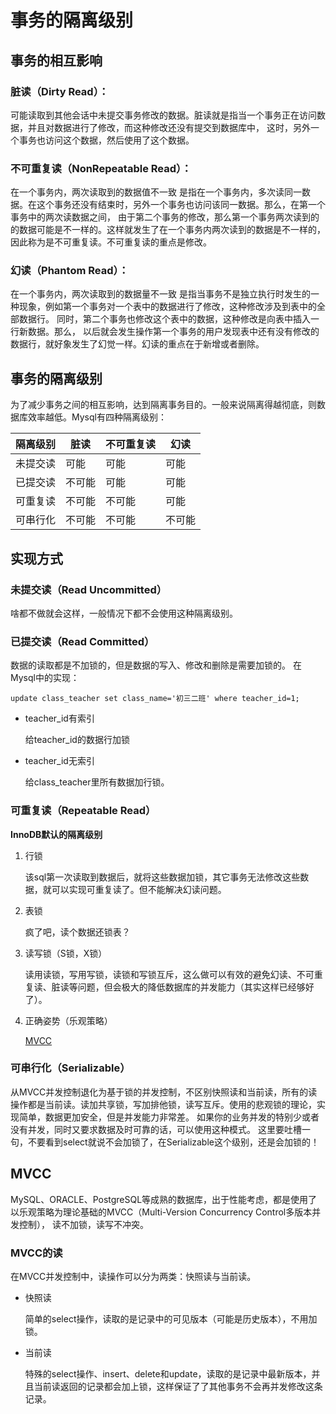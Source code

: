 # 事务的隔离级别
## 事务的相互影响
### 脏读（Dirty Read）：
可能读取到其他会话中未提交事务修改的数据。脏读就是指当一个事务正在访问数据，并且对数据进行了修改，而这种修改还没有提交到数据库中，
这时，另外一个事务也访问这个数据，然后使用了这个数据。
### 不可重复读（NonRepeatable Read）：
在一个事务内，两次读取到的数据值不一致
是指在一个事务内，多次读同一数据。在这个事务还没有结束时，另外一个事务也访问该同一数据。那么，在第一个事务中的两次读数据之间，
由于第二个事务的修改，那么第一个事务两次读到的的数据可能是不一样的。这样就发生了在一个事务内两次读到的数据是不一样的，
因此称为是不可重复读。不可重复读的重点是修改。
### 幻读（Phantom Read）：
在一个事务内，两次读取到的数据量不一致
是指当事务不是独立执行时发生的一种现象，例如第一个事务对一个表中的数据进行了修改，这种修改涉及到表中的全部数据行。 
同时，第二个事务也修改这个表中的数据，这种修改是向表中插入一行新数据。那么，
以后就会发生操作第一个事务的用户发现表中还有没有修改的数据行，就好象发生了幻觉一样。幻读的重点在于新增或者删除。

## 事务的隔离级别
为了减少事务之间的相互影响，达到隔离事务目的。一般来说隔离得越彻底，则数据库效率越低。Mysql有四种隔离级别：

| 隔离级别 | 脏读 | 不可重复读 | 幻读 |
| ---- | ---- | ---- | ---- |
| 未提交读 | 可能 | 可能 | 可能 |
| 已提交读 | 不可能 | 可能 | 可能 |
| 可重复读 | 不可能 | 不可能 | 可能 |
| 可串行化 | 不可能 | 不可能 | 不可能 |

## 实现方式
### 未提交读（Read Uncommitted）
啥都不做就会这样，一般情况下都不会使用这种隔离级别。

### 已提交读（Read Committed）
数据的读取都是不加锁的，但是数据的写入、修改和删除是需要加锁的。
在Mysql中的实现：

`update class_teacher set class_name='初三二班' where teacher_id=1;`

- teacher_id有索引

    给teacher_id的数据行加锁
- teacher_id无索引

    给class_teacher里所有数据加行锁。

### 可重复读（Repeatable Read）
**InnoDB默认的隔离级别**

1. 行锁

    该sql第一次读取到数据后，就将这些数据加锁，其它事务无法修改这些数据，就可以实现可重复读了。但不能解决幻读问题。
2. 表锁

    疯了吧，读个数据还锁表？
3. 读写锁（S锁，X锁）

    读用读锁，写用写锁，读锁和写锁互斥，这么做可以有效的避免幻读、不可重复读、脏读等问题，但会极大的降低数据库的并发能力（其实这样已经够好了）。
4. 正确姿势（乐观策略）

    [MVCC](/#MVCC)


### 可串行化（Serializable）
从MVCC并发控制退化为基于锁的并发控制，不区别快照读和当前读，所有的读操作都是当前读。读加共享锁，写加排他锁，读写互斥。使用的悲观锁的理论，实现简单，数据更加安全，但是并发能力非常差。
如果你的业务并发的特别少或者没有并发，同时又要求数据及时可靠的话，可以使用这种模式。
这里要吐槽一句，不要看到select就说不会加锁了，在Serializable这个级别，还是会加锁的！

## MVCC
MySQL、ORACLE、PostgreSQL等成熟的数据库，出于性能考虑，都是使用了以乐观策略为理论基础的MVCC（Multi-Version Concurrency Control多版本并发控制），
读不加锁，读写不冲突。

### MVCC的读
在MVCC并发控制中，读操作可以分为两类：快照读与当前读。
- 快照读

    简单的select操作，读取的是记录中的可见版本（可能是历史版本），不用加锁。

- 当前读

    特殊的select操作、insert、delete和update，读取的是记录中最新版本，并且当前读返回的记录都会加上锁，这样保证了了其他事务不会再并发修改这条记录。


